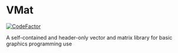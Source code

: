 
# VMat

[![CodeFactor](https://www.codefactor.io/repository/github/cad420/vmat/badge)](https://www.codefactor.io/repository/github/cad420/vmat)

A self-contained and header-only vector and matrix library for basic graphics programming use
